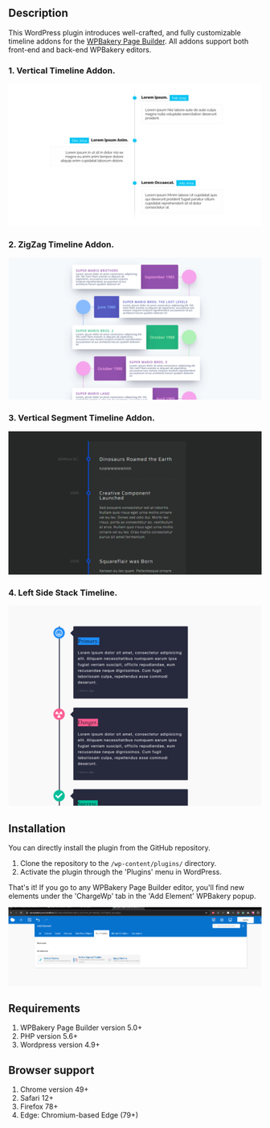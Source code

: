## Description

This WordPress plugin introduces well-crafted, and fully customizable timeline addons for the [WPBakery Page Builder](https://wpbakery.com/).
All addons support both front-end and back-end WPBakery editors.

### 1. Vertical Timeline Addon.

![Vertical Timeline Element](assets/images/github-reame/screen-3.png)

### 2. ZigZag Timeline Addon.

![ZigZag Timeline Element](assets/images/github-reame/screen-2.png)


### 3. Vertical Segment Timeline Addon.

![Vertical Segment Timeline Element](assets/images/github-reame/screen-4.png)

### 4. Left Side Stack Timeline.

![Vertical Segment Timeline Element](assets/images/github-reame/screen-5.png)

## Installation
You can directly install the plugin from the GitHub repository.
1. Clone the repository to the `/wp-content/plugins/` directory.
2. Activate the plugin through the 'Plugins' menu in WordPress.

That's it! If you go to any WPBakery Page Builder editor, you'll find new elements under the 'ChargeWp' tab in the 'Add Element' WPBakery popup.

![](assets/images/github-reame/screen-1.png)

## Requirements
1. WPBakery Page Builder version 5.0+
2. PHP version 5.6+
3. Wordpress version 4.9+
   
## Browser support
1. Chrome version 49+
2. Safari 12+
3. Firefox 78+
4. Edge: Chromium-based Edge (79+)

